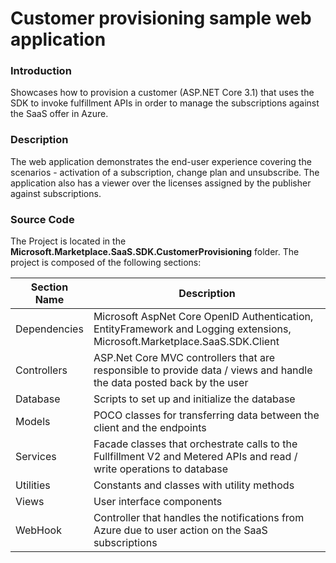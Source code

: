# Customer provisioning sample web application

### Introduction

Showcases how to provision a customer (ASP.NET Core 3.1) that uses the SDK to invoke fulfillment APIs in order to manage the subscriptions against the SaaS offer in Azure.	

### Description

The web application demonstrates the end-user experience covering the scenarios - activation of a subscription, change plan and unsubscribe.
The application also has a viewer over the licenses assigned by the publisher against subscriptions.

### Source Code

The Project is located in the **Microsoft.Marketplace.SaaS.SDK.CustomerProvisioning** folder. The project is composed of the following sections: 

| Section Name | Description |
| --- | --- |  
| Dependencies | Microsoft AspNet Core OpenID Authentication, EntityFramework and Logging extensions, Microsoft.Marketplace.SaaS.SDK.Client  |
| Controllers | ASP.Net Core MVC controllers that are responsible to provide data  / views and handle the data posted back by the user | 
| Database | Scripts to set up and initialize the database |
| Models | POCO classes for transferring data between the client and the endpoints | 
| Services | Facade classes that orchestrate calls to the Fullfillment V2 and Metered APIs and read / write operations to database| 
| Utilities | Constants and classes with utility methods | 
| Views | User interface components |
| WebHook | Controller that handles the notifications from Azure due to user action on the SaaS subscriptions | 
